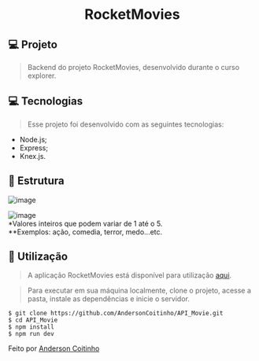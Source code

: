 <h1 align="center"> RocketMovies </h1>

<h2 id="project">💻 Projeto</h2>

> Backend do projeto RocketMovies, desenvolvido durante o curso explorer.

<h2 id="technologies">💻 Tecnologias</h2>

> Esse projeto foi desenvolvido com as seguintes tecnologias:

- Node.js;
- Express;
- Knex.js.

<h2 id="structure">🧮 Estrutura</h2>

![image](https://github.com/AndersonCoitinho/API_Movie/assets/104800828/217a2abf-2395-4174-8dc7-6c0c5b482069)

![image](https://github.com/AndersonCoitinho/API_Movie/assets/104800828/42274e25-71fd-4c55-b047-d679bd1a5faa)
<br>
*Valores inteiros que podem variar de 1 até o 5.
<br>
**Exemplos: ação, comedia, terror, medo...etc.

<h2 id="usage">🚀 Utilização</h2>

> A aplicação RocketMovies está disponível para utilização [aqui](https://moviessave.netlify.app/).

> Para executar em sua máquina localmente, clone o projeto, acesse a pasta, instale as dependências e inicie o servidor.

```
$ git clone https://github.com/AndersonCoitinho/API_Movie.git
$ cd API_Movie
$ npm install
$ npm run dev
```

Feito por <a href="https://www.linkedin.com/in/anderson-coitinho/">Anderson Coitinho</a>
